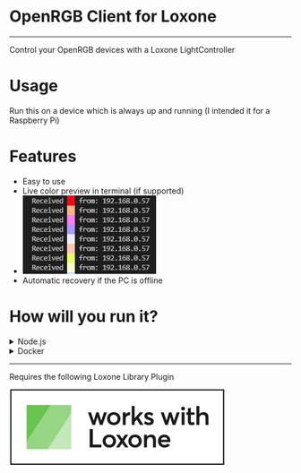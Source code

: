 # OpenRGB Client for Loxone

---

Control your OpenRGB devices with a Loxone LightController

# Usage
Run this on a device which is always up and running (I intended it for a Raspberry Pi)

# Features
- Easy to use
- Live color preview in terminal (if supported)
 - ![alt text][liveColorPreview]
- Automatic recovery if the PC is offline

# How will you run it?
<details><summary>Node.js</summary><p>

## Using Node.js
- Clone or download this repo
- enter the directory
- execute `npm i` to install all dependencies

## Automatically keep this script allive
To archive this I am using `pm2`
- `npm i pm2 -g`
- enter this project directory
- `pm2 start index.js --name OpenRGBLoxone --watch -- --listening-port YOUR_PORT --open-rgb-host YOUR_OPEN_RGB_HOST --open-rgb-port YOUR_OPEN_RGB_PORT`
 - `--watch` will automatically restart the script whenever a file changes in the directory
- `pm2 startup`
 - Follow the commands output
- `pm2 save`

## Mandatory arguments
- `--listening-port`
- `--open-rgb-host`
- `--open-rgb-port`
> Check `-h` for more informations is required
</p></details>

<details><summary>Docker</summary><p>

## Using Docker

# Build it
- Clone or download this repo
- enter the directory
- execute `docker build . -t idoodler/openrgbloxone` to install all dependencies

# Pull it
- `docker pull ghcr.io/idoodler/openrgb-loxone:latest`

# Run it
- `docker run -p 7777:7777 -e PORT=7777 -e OPEN_RGB_HOST=192.168.0.173 -e OPEN_RGB_PORT=6742 --name openrgbLoxone idoodler/ghcr.io/idoodler/openrgb-loxone:latest`

## Mandatory environmental variables
- `PORT`
- `OPEN_RGB_HOST`
- `OPEN_RGB_PORT`
</p></details>

---
Requires the following Loxone Library Plugin

[![alt text][worksWithLoxone]](https://library.loxone.com/detail/openrgb-824/overview)

[worksWithLoxone]: ./assets/worksWithLoxone.svg "Works With Loxone"
[liveColorPreview]: ./assets/liveColorPreview.png "Live Color Preview"
